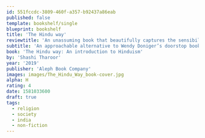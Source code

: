```yaml
---
id: 551fccdc-3809-460f-a357-b92437a86eab
published: false
template: bookshelf/single
blueprint: bookshelf
title: 'The Hindu way'
reviewtitle: 'An unassuming book that beautifully captures the sensibilities of Hinduism'
subtitle: 'An approachable alternative to Wendy Doniger’s doorstop book.'
book: 'The Hindu way: An introduction to Hinduism'
by: 'Shashi Tharoor'
year: '2019'
publisher: 'Aleph Book Company'
images: images/The_Hindu_Way_book-cover.jpg
alpha: H
rating: 4
date: 1581033600
draft: true
tags:
  - religion
  - society
  - india
  - non-fiction
---
```

